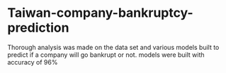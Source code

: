 # Taiwan-company-bankruptcy-prediction
Thorough analysis was made on the data set and various models built to predict if a company will go bankrupt or not. models were built with accuracy of 96%
